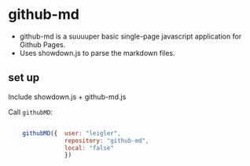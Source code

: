 # github-md

- github-md is a suuuuper basic single-page javascript application for Github Pages. 
- Uses showdown.js to parse the markdown files.

## set up

Include showdown.js + github-md.js

Call `githubMD`:

```javascript

	githubMD({	user: "leigler", 
				repository: "github-md",
				local: "false"
				})

```